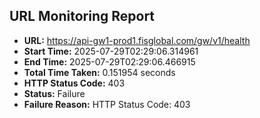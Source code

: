 ## URL Monitoring Report

- **URL:** https://api-gw1-prod1.fisglobal.com/gw/v1/health
- **Start Time:** 2025-07-29T02:29:06.314961
- **End Time:** 2025-07-29T02:29:06.466915
- **Total Time Taken:** 0.151954 seconds
- **HTTP Status Code:** 403
- **Status:** Failure
- **Failure Reason:** HTTP Status Code: 403
